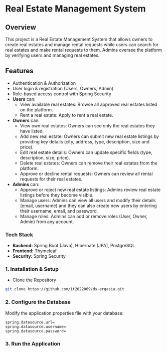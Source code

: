 # Real Estate Management System
## Overview
This project is a Real Estate Management System
that allows owners to create real estates and manage rental requests
while users can search for real estates and make rental requests to them.
Admins oversee the platform by verifying users and managing real estates.
## Features
- Authentication & Authorization
- User login & registration (Users, Owners, Admin)
- Role-based access control with Spring Security
- **Users** can:
    - View available real estates: Browse all approved real estates listed on the platform.
    - Rent a real estate: Apply to rent a real estate.
- **Owners** can:
    - View own real estates: Owners can see only the real estates they have listed.
    - Add new real estate: Owners can submit new real estate listings by providing key details (city, address, type, description, size and price).
    - Edit real estate details: Owners can update specific fields (type, description, size, price).
    - Delete real estates: Owners can remove their real estates from the platform.
    - Approve or decline rental requests: Owners can review all rental requests for their real estates.
- **Admins** can:
    - Approve or reject new real estate listings: Admins review real estate listings before they become visible.
    - Manage users: Admins can view all users and modify their details (email, username) and they can also create new users by entering their username, email, and password.
    - Manage roles: Admins can add or remove roles (User, Owner, Admin) from any account.
### Tech Stack
- <b>Backend:</b> Spring Boot (Java), Hibernate (JPA), PostgreSQL
- <b>Frontend:</b> Thymeleaf
- <b>Security:</b> Spring Security
### 1. Installation & Setup
- Clone the Repository
```sh
git clone https://github.com/it2022069/ds-ergasia.git
```
### 2. Configure the Database
Modify the application.properties file with your database:
```properties
spring.datasource.url=
spring.datasource.username=
spring.datasource.password=
```
### 3. Run the Application
